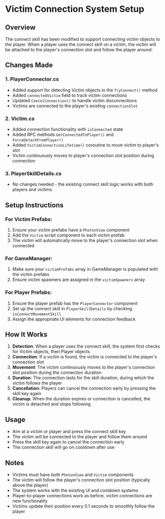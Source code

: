 # Victim Connection System Setup

## Overview
The connect skill has been modified to support connecting victim objects to the player. When a player uses the connect skill on a victim, the victim will be attached to the player's connection slot and follow the player around.

## Changes Made

### 1. PlayerConnector.cs
- Added support for detecting Victim objects in the `TryConnect()` method
- Added `connectedVictim` field to track victim connections
- Updated `CancelConnection()` to handle victim disconnections
- Victims are connected to the player's existing `connectionSlot`

### 2. Victim.cs
- Added connection functionality with `isConnected` state
- Added RPC methods `GetConnectedToPlayer()` and `ForceDetachFromPlayer()`
- Added `VictimConnectionLifetime()` coroutine to move victim to player's slot
- Victim continuously moves to player's connection slot position during connection

### 3. PlayerSkillDetails.cs
- No changes needed - the existing connect skill logic works with both players and victims

## Setup Instructions

### For Victim Prefabs:
1. Ensure your victim prefabs have a `PhotonView` component
2. Add the `Victim` script component to each victim prefab
3. The victim will automatically move to the player's connection slot when connected

### For GameManager:
1. Make sure your `victimPrefabs` array in GameManager is populated with the victim prefabs
2. Ensure victim spawners are assigned in the `victimSpawners` array

### For Player Prefabs:
1. Ensure the player prefab has the `PlayerConnector` component
2. Set up the connect skill in `PlayerSkillDetails` by checking `isConnectMovementSkill`
3. Assign the appropriate UI elements for connection feedback

## How It Works

1. **Detection**: When a player uses the connect skill, the system first checks for Victim objects, then Player objects
2. **Connection**: If a victim is found, the victim is connected to the player's connection slot
3. **Movement**: The victim continuously moves to the player's connection slot position during the connection duration
4. **Duration**: The connection lasts for the skill duration, during which the victim follows the player
5. **Cancellation**: Players can cancel the connection early by pressing the skill key again
6. **Cleanup**: When the duration expires or connection is cancelled, the victim is detached and stops following

## Usage
- Aim at a victim or player and press the connect skill key
- The victim will be connected to the player and follow them around
- Press the skill key again to cancel the connection early
- The connection skill will go on cooldown after use

## Notes
- Victims must have both `PhotonView` and `Victim` components
- The victim will follow the player's connection slot position (typically above the player)
- The system works with the existing UI and cooldown systems
- Player-to-player connections work as before, victim connections are new functionality
- Victims update their position every 0.1 seconds to smoothly follow the player 